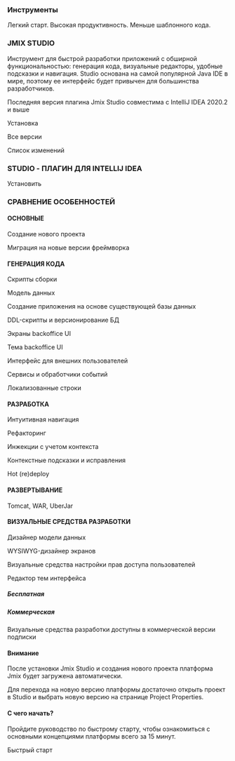 ### Инструменты
Легкий старт. Высокая продуктивность. Меньше шаблонного кода.

### JMIX STUDIO
Инструмент для быстрой разработки приложений с обширной функциональностью: генерация кода, визуальные редакторы, удобные подсказки и навигация. Studio основана на самой популярной Java IDE в мире, поэтому ее интерфейс будет привычен для большинства разработчиков.

Последняя версия плагина Jmix Studio совместима с IntelliJ IDEA 2020.2 и выше

Установка

Все версии

Список изменений

### STUDIO - ПЛАГИН ДЛЯ INTELLIJ IDEA

Установить

### СРАВНЕНИЕ ОСОБЕННОСТЕЙ

#### ОСНОВНЫЕ
Создание нового проекта

Миграция на новые версии фреймворка

#### ГЕНЕРАЦИЯ КОДА

Скрипты сборки

Модель данных

Создание приложения на основе существующей базы данных

DDL-скрипты и версионирование БД

Экраны backoffice UI

Тема backoffice UI

Интерфейс для внешних пользователей

Сервисы и обработчики событий

Локализованные строки

#### РАЗРАБОТКА
Интуитивная навигация

Рефакторинг

Инжекции с учетом контекста

Контекстные подсказки и исправления

Hot (re)deploy

#### РАЗВЕРТЫВАНИЕ
Tomcat, WAR, UberJar

#### ВИЗУАЛЬНЫЕ СРЕДСТВА РАЗРАБОТКИ

Дизайнер модели данных

WYSIWYG-дизайнер экранов

Визуальные средства настройки прав доступа пользователей

Редактор тем интерфейса

##### Бесплатная

##### Коммерческая

Визуальные средства разработки доступны в коммерческой версии подписки

#### Внимание
После установки Jmix Studio и создания нового проекта платформа Jmix будет загружена автоматически.

Для перехода на новую версию платформы достаточно открыть проект в Studio и выбрать новую версию на странице Project Properties. 

#### С чего начать?
Пройдите руководство по быстрому старту, чтобы ознакомиться с основными концепциями платформы всего за 15 минут.

Быстрый старт